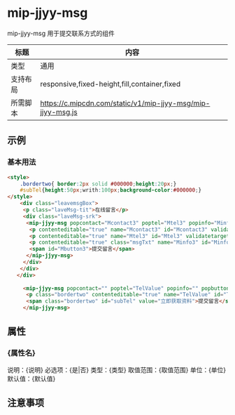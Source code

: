 # mip-jjyy-msg

mip-jjyy-msg 用于提交联系方式的组件

标题|内容
----|----
类型|通用
支持布局|responsive,fixed-height,fill,container,fixed
所需脚本|https://c.mipcdn.com/static/v1/mip-jjyy-msg/mip-jjyy-msg.js

## 示例

### 基本用法

```html
<style>
	.bordertwo{ border:2px solid #000000;height:20px;}
	#subTel{height:50px;writh:100px;background-color:#000000;}
</style>
    <div class="leavemsgBox"> 
     <p class="laveMsg-tit">在线留言</p> 
     <div class="laveMsg-srk"> 
      <mip-jjyy-msg popcontact="Mcontact3" poptel="Mtel3" popinfo="Minfo3" popbutton="Mbutton3" projectid="1234"> 
       <p contenteditable="true" name="Mcontact3" id="Mcontact3" validatetarget="meContact" validatetype="must" placeholder="请输入您的姓名~"></p> 
       <p contenteditable="true" name="Mtel3" id="Mtel3" validatetarget="meTel" validatetype="must" placeholder="请输入您的手机~"></p> 
       <p contenteditable="true" class="msgTxt" name="Minfo3" id="Minfo3" placeholder="请输入留言内容~"></p> 
       <span id="Mbutton3">提交留言</span> 
      </mip-jjyy-msg> 
     </div> 
    </div> 
   </div>
   
     <mip-jjyy-msg popcontact="" poptel="TelValue" popinfo="" popbutton="subTel" projectid="22222"> 
      <p class="bordertwo" contenteditable="true" name="TelValue" id="TelValue" validatetarget="username" validatetype="must" placeholder="请输入您的手机号码~"></p> 
      <span class="bordertwo" id="subTel" value="立即获取资料">提交留言</span> 
     </mip-jjyy-msg>
```
## 属性

### {属性名}

说明：{说明}
必选项：{是|否}
类型：{类型}
取值范围：{取值范围}
单位：{单位}
默认值：{默认值}

## 注意事项